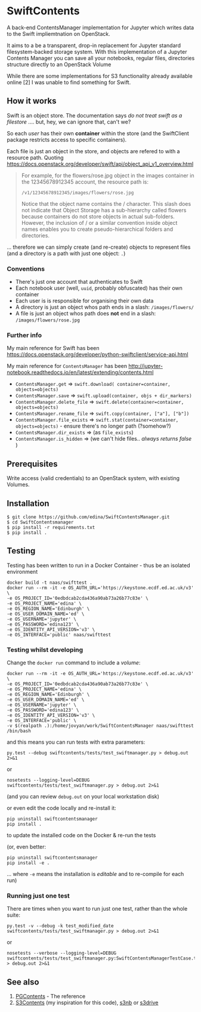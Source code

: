 # SwiftContents

A back-end ContentsManager implementation for Jupyter which writes data to the Swift impliemtnation on OpenStack.

It aims to a be a transparent, drop-in replacement for Jupyter standard filesystem-backed storage system.
With this implementation of a Jupyter Contents Manager you can save all your notebooks, regular files, directories
structure directly to an OpenStack Volume

While there are some implementations for S3 functionality already available online [2] I was unable to find something for Swift.

## How it works

Swift is an object store. The documentation says _do not treat swift as a filestore_ .... but, hey, we can ignore that, can't we?

So each _user_ has their own **container** within the store (and the SwiftClient package restricts access to specific containers).

Each file is just an object in the store, and objects are refered to with a resource path. Quoting https://docs.openstack.org/developer/swift/api/object_api_v1_overview.html

>For example, for the flowers/rose.jpg object in the images container in the 12345678912345 account, the resource path is:
>
> `/v1/12345678912345/images/flowers/rose.jpg`
>
>Notice that the object name contains the / character. This slash does not indicate that Object Storage has a sub-hierarchy called flowers because containers do not store objects in actual sub-folders. However, the inclusion of / or a similar convention inside object names enables you to create pseudo-hierarchical folders and directories.

... therefore we can simply create (and re-create) objects to represent files (and a directory is a path with just one object: `.`)

### Conventions

* There's just one account that authenticates to Swift
* Each notebook user (well, `uuid`, probably obfuscated) has their own container
* Each user is is responsible for organising their own data
* A directory is just an object whos path ends in a slash: `/images/flowers/`
* A file is just an object whos path does **not** end in a slash: `/images/flowers/rose.jpg`

### Further info

My main reference for Swift has been https://docs.openstack.org/developer/python-swiftclient/service-api.html

My main reference for `ContentsManager` has been http://jupyter-notebook.readthedocs.io/en/latest/extending/contents.html

* `ContentsManager.get` => `swift.download( container=container, objects=objects)`
* `ContentsManager.save` => `swift.upload(container, objs + dir_markers)`
* `ContentsManager.delete_file` => `swift.delete(container=container, objects=objects)`
* `ContentsManager.rename_file` => `swift.copy(container, ["a"], ["b"])`
* `ContentsManager.file_exists` => `swift.stat(container=container, objects=objects)` - ensure there's no longer path (?somehow?)
* `ContentsManager.dir_exists` => (as `file_exists`)
* `ContentsManager.is_hidden` => (we can't hide files.. _always returns false_ )

## Prerequisites

Write access (valid credentials) to an OpenStack system, with existing Volumes.

## Installation

```
$ git clone https://github.com/edina/SwiftContentsManager.git
$ cd SwiftContentsmanager
$ pip install -r requirements.txt
$ pip install .
```

## Testing
Testing has been written to run in a Docker Container - thus be an isolated environment

```
docker build -t naas/swifttest .
docker run --rm -it -e OS_AUTH_URL='https://keystone.ecdf.ed.ac.uk/v3' \
-e OS_PROJECT_ID='0edbdcab2cda436a90ab73a26b77c83e' \
-e OS_PROJECT_NAME='edina' \
-e OS_REGION_NAME='Edinburgh' \
-e OS_USER_DOMAIN_NAME='ed' \
-e OS_USERNAME='jupyter' \
-e OS_PASSWORD='edina123' \
-e OS_IDENTITY_API_VERSION='v3' \
-e OS_INTERFACE='public' naas/swifttest
```
### Testing whilst developing

Change the `docker run` command to include a _volume_:

```
docker run --rm -it -e OS_AUTH_URL='https://keystone.ecdf.ed.ac.uk/v3' \
-e OS_PROJECT_ID='0edbdcab2cda436a90ab73a26b77c83e' \
-e OS_PROJECT_NAME='edina' \
-e OS_REGION_NAME='Edinburgh' \
-e OS_USER_DOMAIN_NAME='ed' \
-e OS_USERNAME='jupyter' \
-e OS_PASSWORD='edina123' \
-e OS_IDENTITY_API_VERSION='v3' \
-e OS_INTERFACE='public' \
-v $(realpath .):/home/jovyan/work/SwiftContentsManager naas/swifttest /bin/bash
```

and this means you can run tests with extra parameters:

```
py.test --debug swiftcontents/tests/test_swiftmanager.py > debug.out 2>&1
```
or
```
nosetests --logging-level=DEBUG swiftcontents/tests/test_swiftmanager.py > debug.out 2>&1
```
(and you can review `debug.out` on your local workstation disk)

or even edit the code locally and re-install it:

```
pip uninstall swiftcontentsmanager
pip install .
```

to update the installed code on the Docker & re-run the tests

(or, even better:
```
pip uninstall swiftcontentsmanager
pip install -e .
```
... where `-e` means the installation is _editable_ and to re-compile for each run)

### Running just one test

There are times when you want to run just one test, rather than the whole suite:

```
py.test -v --debug -k test_modified_date swiftcontents/tests/test_swiftmanager.py > debug.out 2>&1
```
or
```
nosetests --verbose --logging-level=DEBUG swiftcontents/tests/test_swiftmanager.py:SwiftContentsManagerTestCase.test_modified_date > debug.out 2>&1
```


## See also

1. [PGContents](https://github.com/quantopian/pgcontents) - The reference
2. [S3Contents](https://github.com/danielfrg/S3Contents) (my inspiration for this code), [s3nb](https://github.com/monetate/s3nb) or [s3drive](https://github.com/stitchfix/s3drive)
